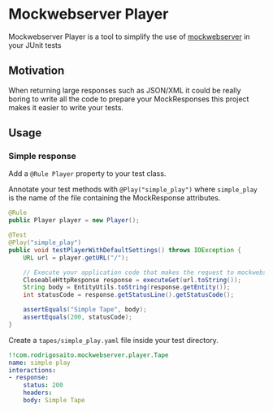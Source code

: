 # Mockwebserver Player

Mockwebserver Player is a tool to simplify the use of [mockwebserver](https://github.com/square/okhttp/tree/master/mockwebserver)
in your JUnit tests

## Motivation
When returning large responses such as JSON/XML it could be really boring to write all the code to prepare
your MockResponses this project makes it easier to write your tests.

## Usage

### Simple response

Add a ```@Rule Player``` property to your test class.

Annotate your test methods with ```@Play("simple_play")``` where ```simple_play```
is the name of the file containing the MockResponse attributes.

```java
@Rule
public Player player = new Player();

@Test
@Play("simple_play")
public void testPlayerWithDefaultSettings() throws IOException {
    URL url = player.getURL("/");

    // Execute your application code that makes the request to mockwebserver
    CloseableHttpResponse response = executeGet(url.toString());
    String body = EntityUtils.toString(response.getEntity());
    int statusCode = response.getStatusLine().getStatusCode();

    assertEquals("Simple Tape", body);
    assertEquals(200, statusCode);
}
```

Create a ```tapes/simple_play.yaml``` file inside your test directory.

```yaml
!!com.rodrigosaito.mockwebserver.player.Tape
name: simple play
interactions:
- response:
    status: 200
    headers:
    body: Simple Tape
```
